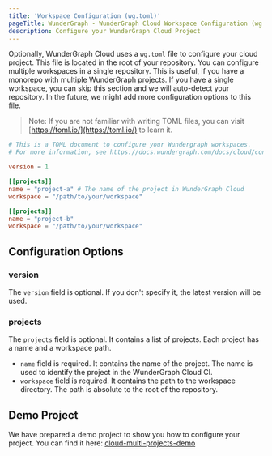 ```yaml
---
title: 'Workspace Configuration (wg.toml)'
pageTitle: WunderGraph - WunderGraph Cloud Workspace Configuration (wg.toml)
description: Configure your WunderGraph Cloud Project
---
```


Optionally, WunderGraph Cloud uses a `wg.toml` file to configure your cloud project. This file is located in the root of your repository.
You can configure multiple workspaces in a single repository. This is useful, if you have a monorepo with multiple WunderGraph projects. If you have a single workspace, you can skip this section and we will auto-detect your repository.
In the future, we might add more configuration options to this file.

> Note: If you are not familiar with writing TOML files, you can visit [https://toml.io/](https://toml.io/) to learn it.

```toml
# This is a TOML document to configure your Wundergraph workspaces.
# For more information, see https://docs.wundergraph.com/docs/cloud/configuration

version = 1

[[projects]]
name = "project-a" # The name of the project in WunderGraph Cloud
workspace = "/path/to/your/workspace"

[[projects]]
name = "project-b"
workspace = "/path/to/your/workspace"
```

## Configuration Options

### version

The `version` field is optional. If you don't specify it, the latest version will be used.

### projects

The `projects` field is optional. It contains a list of projects. Each project has a name and a workspace path.

- `name` field is required. It contains the name of the project. The name is used to identify the project in the WunderGraph Cloud CI.
- `workspace` field is required. It contains the path to the workspace directory. The path is absolute to the root of the repository.

## Demo Project

We have prepared a demo project to show you how to configure your project. You can find it here: [cloud-multi-projects-demo](https://github.com/wundergraph/cloud-multi-projects-demo)
